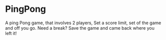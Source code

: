 # PingPong
A ping Pong game, that involves 2 players, Set a score limit, set of the game and off you go. Need a break? Save the game and came back where you left it!
